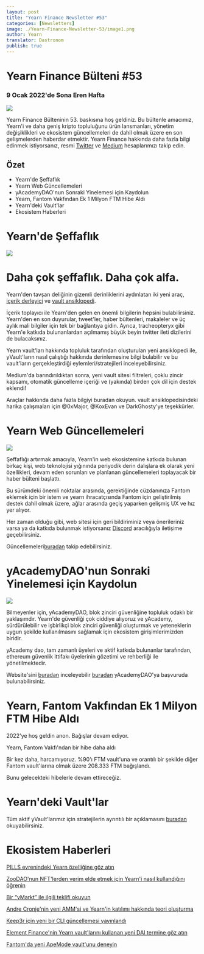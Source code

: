 ```yaml
---
layout: post
title: "Yearn Finance Newsletter #53"
categories: [Newsletters]
image: ./Yearn-Finance-Newsletter-53/image1.png
author: Yearn
translator: Dastronom
publish: true
---
```


# Yearn Finance Bülteni #53

### 9 Ocak 2022'de Sona Eren Hafta

![](image1.png)

Yearn Finance Bülteninin 53. baskısına hoş geldiniz. Bu bültenle amacımız, Yearn'i ve daha geniş kripto topluluğunu ürün lansmanları, yönetim değişiklikleri ve ekosistem güncellemeleri de dahil olmak üzere en son gelişmelerden haberdar etmektir. Yearn Finance hakkında daha fazla bilgi edinmek istiyorsanız, resmi [Twitter](https://twitter.com/iearnfinance) ve [Medium](https://medium.com/iearn) hesaplarımızı takip edin.

## Özet

- Yearn'de Şeffaflık
- Yearn Web Güncellemeleri
- yAcademyDAO'nun Sonraki Yinelemesi için Kaydolun
- Yearn, Fantom Vakfından Ek 1 Milyon FTM Hibe Aldı
- Yearn'deki Vault'lar
- Ekosistem Haberleri

# Yearn'de Şeffaflık

![](image2.png)

# Daha çok şeffaflık. Daha çok alfa.

Yearn'den tavşan deliğinin gizemli derinliklerini aydınlatan iki yeni araç, [içerik derleyici](https://blog.yearn.finance/) ve [vault ansiklopedi](https://vaults.yearn.finance/).

İçerik toplayıcı ile Yearn'den gelen en önemli bilgilerin hepsini bulabilirsiniz. Yearn'den en son duyurular, tweet'ler, haber bültenleri, makaleler ve üç aylık mali bilgiler için tek bir bağlantıya gidin. Ayrıca, tracheopteryx gibi Yearn'e katkıda bulunanlardan açılmamış büyük beyin twitter ileti dizilerini de bulacaksınız.

Yearn vault'ları hakkında topluluk tarafından oluşturulan yeni ansiklopedi ile, yVault'ların nasıl çalıştığı hakkında derinlemesine bilgi bulabilir ve bu vault'ların gerçekleştirdiği eylemleri/stratejileri inceleyebilirsiniz.

Medium'da barındırıldıktan sonra, yeni vault sitesi filtreleri, çoklu zincir kapsamı, otomatik güncelleme içeriği ve (yakında) birden çok dil için destek eklendi!

Araçlar hakkında daha fazla bilgiyi buradan okuyun. vault ansiklopedisindeki harika çalışmaları için @0xMajor, @KoxEvan ve DarkGhosty'ye teşekkürler.

# Yearn Web Güncellemeleri

![](image3.png)

Şeffaflığı artırmak amacıyla, Yearn'in web ekosistemine katkıda bulunan birkaç kişi, web teknolojisi yığınında periyodik derin dalışlara ek olarak yeni özellikleri, devam eden sorunları ve planlanan güncellemeleri toplayacak bir haber bülteni başlattı.

Bu sürümdeki önemli noktalar arasında, gerektiğinde cüzdanınıza Fantom eklemek için bir istem ve yearn ihracatçısında Fantom için geliştirilmiş destek dahil olmak üzere, ağlar arasında geçiş yaparken gelişmiş UX ve hız yer alıyor.

Her zaman olduğu gibi, web sitesi için geri bildiriminiz veya önerileriniz varsa ya da katkıda bulunmak istiyorsanız [Discord](https://discord.com/invite/yearn) aracılığıyla iletişime geçebilirsiniz.

Güncellemeleri[buradan](https://yearnweb.substack.com/p/update-jan-5-2022?showWelcome=true) takip edebilirsiniz.

# yAcademyDAO'nun Sonraki Yinelemesi için Kaydolun

![](image4.png)

Bilmeyenler için, yAcademyDAO, blok zinciri güvenliğine topluluk odaklı bir yaklaşımdır. Yearn'de güvenliği çok ciddiye alıyoruz ve yAcademy, sürdürülebilir ve işbirlikçi blok zinciri güvenliği oluşturmak ve yeteneklerin uygun şekilde kullanılmasını sağlamak için ekosistem girişimlerimizden biridir.

yAcademy dao, tam zamanlı üyeleri ve aktif katkıda bulunanlar tarafından, ethereum güvenlik ittifakı üyelerinin gözetimi ve rehberliği ile yönetilmektedir.

Website'sini [buradan](https://yacademy.github.io/) inceleyebilir [buradan](https://docs.google.com/forms/d/e/1FAIpQLSfc5VUYOyG_cRpiRkymJOVoHluFOuiYMRONX-R7xRuvWM25Xg/viewform) yAcademyDAO'ya başvuruda bulunabilirsiniz.

# Yearn, Fantom Vakfından Ek 1 Milyon FTM Hibe Aldı

2022'ye hoş geldin anon. Bağışlar devam ediyor.

Yearn, Fantom Vakfı'ndan bir hibe daha aldı

Bir kez daha, harcamıyoruz. %90'ı FTM vault'una ve orantılı bir şekilde diğer Fantom vault'larına olmak üzere 208.333 FTM bağışlandı.

Bunu gelecekteki hibelerle devam ettireceğiz.

# Yearn'deki Vault'lar

Tüm aktif yVault'larımız için stratejilerin ayrıntılı bir açıklamasını [buradan](https://medium.com/yearn-state-of-the-vaults/the-vaults-at-yearn-9237905ffed3) okuyabilirsiniz.

# Ekosistem Haberleri

[PILLS evrenindeki Yearn özelliğine göz atın](https://twitter.com/pillsuniverse/status/1478321675510763520)

[ZooDAO'nun NFT'lerden verim elde etmek için Yearn'i nasıl kullandığını öğrenin](https://twitter.com/ZooDAO/status/1480244287526916105)

[Bir “yMarkt” ile ilgili teklifi okuyun](https://gov.yearn.finance/t/proposal-ymarkt-the-best-buybacks-can-get/12166)

[Andre Cronje'nin yeni AMM'si ve Yearn'in katılımı hakkında teori oluşturma](https://gov.yearn.finance/t/yfi-solid-theorycrafting/12181)

[Keep3r için yeni bir CLI güncellemesi yayınlandı](https://twitter.com/DeFi_Wonderland/status/1478061081956343812)

[Element Finance'nin Yearn vault'larını kullanan yeni DAI termine göz atın](https://twitter.com/element_fi/status/1478819507829293058)

[Fantom'da yeni ApeMode vault'unu deneyin](https://twitter.com/poolpitako/status/1479271890933923843)
